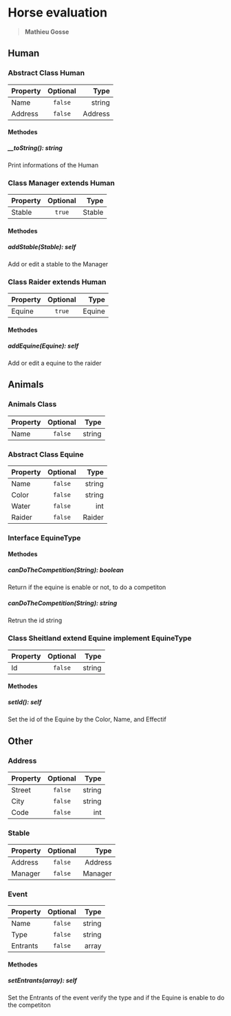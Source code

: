 # Horse evaluation 
> **Mathieu Gosse**

## Human

### Abstract Class Human
| Property  | Optional  | Type |
| :------------ |:---------------:| -----:|
| Name      | `false` | string |
| Address      | `false`       |   Address |
#### Methodes
##### __toString(): string
Print informations of the Human
### Class Manager extends Human
| Property  | Optional  | Type |
| :------------ |:---------------:| -----:|
| Stable      | `true` | Stable |
#### Methodes
##### addStable(Stable): self
Add or edit a stable to the Manager
### Class Raider extends Human
| Property  | Optional  | Type |
| :------------ |:---------------:| -----:|
| Equine      | `true` | Equine |
#### Methodes
##### addEquine(Equine): self
Add or edit a equine to the raider

## Animals

### Animals Class
| Property  | Optional  | Type |
| :------------ |:---------------:| -----:|
| Name      | `false` | string |
### Abstract Class Equine
| Property  | Optional  | Type |
| :------------ |:---------------:| -----:|
| Name      | `false` | string |
| Color      | `false` | string |
| Water      | `false` | int |
| Raider      | `false` | Raider |
### Interface EquineType
#### Methodes
##### canDoTheCompetition(String): boolean
Return if the equine is enable or not, to do a competiton
##### canDoTheCompetition(String): string
Retrun the id string

### Class Sheitland extend Equine implement EquineType
| Property  | Optional  | Type |
| :------------ |:---------------:| -----:|
| Id      | `false` | string |
#### Methodes
##### setId(): self
Set the id of the Equine by the Color, Name, and Effectif

## Other

### Address
| Property  | Optional  | Type |
| :------------ |:---------------:| -----:|
| Street      | `false` | string |
| City      | `false` | string |
| Code      | `false` | int |
### Stable
| Property  | Optional  | Type |
| :------------ |:---------------:| -----:|
| Address      | `false` | Address |
| Manager      | `false` | Manager |
### Event
| Property  | Optional  | Type |
| :------------ |:---------------:| -----:|
| Name      | `false` | string |
| Type      | `false` | string |
| Entrants      | `false` | array<Equine> |
#### Methodes
##### setEntrants(array<Equine>): self
Set the Entrants of the event verify the type and if the Equine is enable to do the competiton 